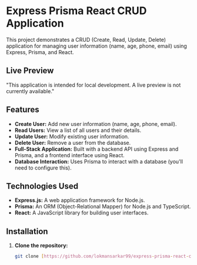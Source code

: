 # Express Prisma React CRUD Application

This project demonstrates a CRUD (Create, Read, Update, Delete) application for managing user information (name, age, phone, email) using Express, Prisma, and React.

## Live Preview

 "This application is intended for local development.  A live preview is not currently available."

## Features

* **Create User:**  Add new user information (name, age, phone, email).
* **Read Users:** View a list of all users and their details.
* **Update User:** Modify existing user information.
* **Delete User:** Remove a user from the database.
* **Full-Stack Application:** Built with a backend API using Express and Prisma, and a frontend interface using React.
* **Database Interaction:** Uses Prisma to interact with a database (you'll need to configure this).

## Technologies Used

* **Express.js:** A web application framework for Node.js.
* **Prisma:** An ORM (Object-Relational Mapper) for Node.js and TypeScript.
* **React:** A JavaScript library for building user interfaces.

## Installation

1. **Clone the repository:**
   ```bash
   git clone [https://github.com/lokmansarkar99/express-prisma-react-crud.git](https://www.google.com/search?q=https://www.google.com/search%3Fq%3Dhttps://github.com/lokmansarkar99/express-prisma-react-crud.git)
